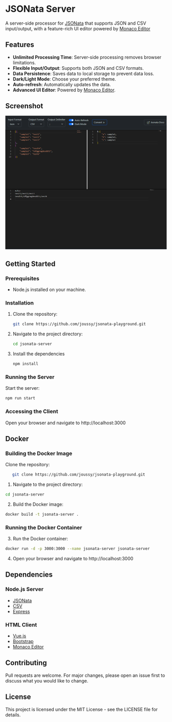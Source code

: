# JSONata Server
A server-side processor for [JSONata](https://github.com/jsonata-js/jsonata) that supports JSON and CSV input/output, with a feature-rich UI editor powered by [Monaco Editor](https://github.com/microsoft/monaco-editor)

## Features
- **Unlimited Processing Time**: Server-side processing removes browser limitations.
- **Flexible Input/Output**: Supports both JSON and CSV formats.
- **Data Persistence**: Saves data to local storage to prevent data loss.
- **Dark/Light Mode**: Choose your preferred theme.
- **Auto-refresh**: Automatically updates the data.
- **Advanced UI Editor**: Powered by [Monaco Editor](https://github.com/microsoft/monaco-editor).

## Screenshot
![Preview](assets/screenshot.png)

## Getting Started

### Prerequisites
- Node.js installed on your machine.

### Installation
1. Clone the repository:
   ```sh
   git clone https://github.com/joussy/jsonata-playground.git
   ```
2. Navigate to the project directory:
   ```sh
   cd jsonata-server
   ```
3. Install the dependencies
   ```sh
   npm install
   ```

### Running the Server
Start the server:
   ```sh
   npm run start
   ```
### Accessing the Client
Open your browser and navigate to http://localhost:3000

## Docker
### Building the Docker Image
Clone the repository:
```sh
   git clone https://github.com/joussy/jsonata-playground.git
```
1. Navigate to the project directory:
```sh
cd jsonata-server
```
2. Build the Docker image:
```sh
docker build -t jsonata-server .
```
### Running the Docker Container
3. Run the Docker container:
```sh
docker run -d -p 3000:3000 --name jsonata-server jsonata-server
```
4. Open your browser and navigate to http://localhost:3000

## Dependencies

### Node.js Server
- [JSONata](https://github.com/jsonata-js/jsonata)
- [CSV](https://github.com/adaltas/node-csv/)
- [Express](https://github.com/expressjs/express)

### HTML Client
- [Vue.js](https://vuejs.org/)
- [Bootstrap](https://getbootstrap.com/)
- [Monaco Editor](https://github.com/microsoft/monaco-editor)

## Contributing
Pull requests are welcome. For major changes, please open an issue first to discuss what you would like to change.

## License
This project is licensed under the MIT License - see the LICENSE file for details.
